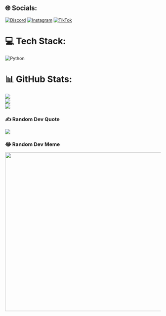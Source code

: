 
## 🌐 Socials:
[![Discord](https://img.shields.io/badge/Discord-%237289DA.svg?logo=discord&logoColor=white)](https://discord.gg/#4677)  [![Instagram](https://img.shields.io/badge/Instagram-%23E4405F.svg?logo=Instagram&logoColor=white)](https://instagram.com/aibek.musazhanyli) [![TikTok](https://img.shields.io/badge/TikTok-%23000000.svg?logo=TikTok&logoColor=white)](https://tiktok.com/@aibek.musazhanyli) 

# 💻 Tech Stack:
![Python](https://img.shields.io/badge/python-3670A0?style=for-the-badge&logo=python&logoColor=ffdd54)
# 📊 GitHub Stats:
![](https://github-readme-stats.vercel.app/api?username=aibekmusazhanyli&theme=default&hide_border=false&include_all_commits=false&count_private=false)<br/>
![](https://github-readme-streak-stats.herokuapp.com/?user=aibekmusazhanyli&theme=default&hide_border=false)<br/>
![](https://github-readme-stats.vercel.app/api/top-langs/?username=aibekmusazhanyli&theme=default&hide_border=false&include_all_commits=false&count_private=false&layout=compact)

### ✍️ Random Dev Quote
![](https://quotes-github-readme.vercel.app/api?type=horizontal&theme=radical)

### 😂 Random Dev Meme
<img src="https://rm.up.railway.app/" width="512px"/>

<!-- Proudly created with GPRM ( https://gprm.itsvg.in ) -->
